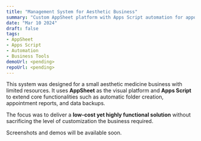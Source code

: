 ```yaml
---
title: "Management System for Aesthetic Business"  
summary: "Custom AppSheet platform with Apps Script automation for appointment tracking, report generation, and backups for a local business."  
date: "Mar 10 2024"  
draft: false  
tags:  
- AppSheet  
- Apps Script  
- Automation  
- Business Tools  
demoUrl: <pending>  
repoUrl: <pending>  
---
```


This system was designed for a small aesthetic medicine business with limited resources. It uses **AppSheet** as the visual platform and **Apps Script** to extend core functionalities such as automatic folder creation, appointment reports, and data backups.  

The focus was to deliver a **low-cost yet highly functional solution** without sacrificing the level of customization the business required.

Screenshots and demos will be available soon.
